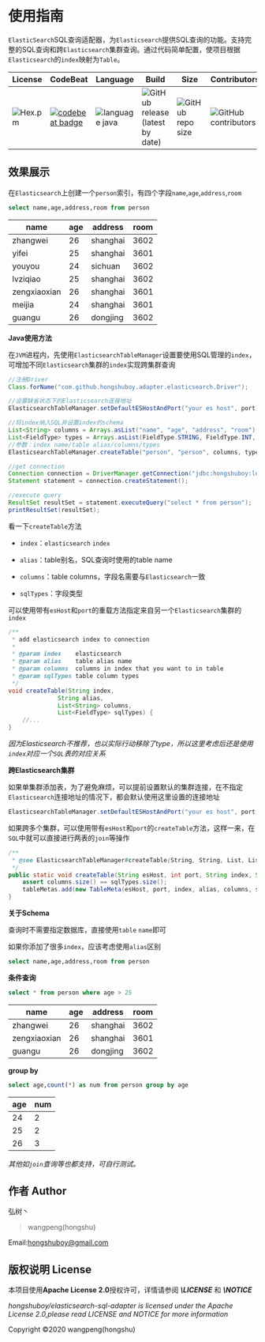 # 使用指南

`ElasticSearch`SQL查询适配器，为`Elasticsearch`提供SQL查询的功能。支持完整的SQL查询和跨`Elasticsearch`集群查询。通过代码简单配置，使项目根据`Elasticsearch`的`index`映射为`Table`。


| License                                        | CodeBeat                                                     | Language                                                     | Build                                                        | Size                                                         | Contributors                                                 |
| ---------------------------------------------- | ------------------------------------------------------------ | ------------------------------------------------------------ | ------------------------------------------------------------ | ------------------------------------------------------------ | ------------------------------------------------------------ |
| ![Hex.pm](https://img.shields.io/hexpm/l/plug) | [![codebeat badge](https://codebeat.co/badges/419796f3-4288-4c5c-8398-bcbff3aa844c)](https://codebeat.co/projects/github-com-hongshuboy-elasticsearch-sql-adapter-master) | ![language java](<https://img.shields.io/badge/java-v1.8-blue>) | ![GitHub release (latest by date)](https://img.shields.io/github/v/release/hongshuboy/elasticsearch-sql-adapter) | ![GitHub repo size](https://img.shields.io/github/repo-size/hongshuboy/elasticsearch-sql-adapter) | ![GitHub contributors](https://img.shields.io/github/contributors/hongshuboy/elasticsearch-sql-adapter) |

## 效果展示

在`Elasticsearch`上创建一个`person`索引，有四个字段`name`,`age`,`address`,`room`

```sql
select name,age,address,room from person
```

| name         | age  | address  | room |
| ------------ | ---- | -------- | ---- |
| zhangwei     | 26   | shanghai | 3602 |
| yifei        | 25   | shanghai | 3601 |
| youyou       | 24   | sichuan  | 3602 |
| lvziqiao     | 25   | shanghai | 3602 |
| zengxiaoxian | 26   | shanghai | 3601 |
| meijia       | 24   | shanghai | 3601 |
| guangu       | 26   | dongjing | 3602 |

**Java使用方法**

在`JVM`进程内，先使用`ElasticsearchTableManager`设置要使用SQL管理的`index`，可增加不同`Elasticsearch`集群的`index`实现跨集群查询

```java
//注册Driver
Class.forName("com.github.hongshuboy.adapter.elasticsearch.Driver");

//设置缺省状态下的Elasticsearch连接地址
ElasticsearchTableManager.setDefaultESHostAndPort("your es host", port);

//将index纳入SQL并设置index的schema
List<String> columns = Arrays.asList("name", "age", "address", "room");
List<FieldType> types = Arrays.asList(FieldType.STRING, FieldType.INT, FieldType.STRING, FieldType.INT);
//参数：index name/table alias/columns/types
ElasticsearchTableManager.createTable("person", "person", columns, types);

//get connection
Connection connection = DriverManager.getConnection("jdbc:hongshuboy:lex=JAVA");
Statement statement = connection.createStatement();

//execute query
ResultSet resultSet = statement.executeQuery("select * from person");
printResultSet(resultSet);
```

看一下`createTable`方法

- `index`：`elasticsearch` `index`

- `alias`：table别名，SQL查询时使用的table name
- `columns`：table columns，字段名需要与`Elasticsearch`一致
- `sqlTypes`：字段类型

可以使用带有`esHost`和`port`的重载方法指定来自另一个`Elasticsearch`集群的`index`

```java
/**
 * add elasticsearch index to connection
 *
 * @param index    elasticsearch
 * @param alias    table alias name
 * @param columns  columns in index that you want to in table
 * @param sqlTypes table column types
 */
void createTable(String index, 
              String alias, 
              List<String> columns, 
              List<FieldType> sqlTypes) {
    //...
}
```

*因为Elasticsearch不推荐，也以实际行动移除了type，所以这里考虑后还是使用`index`对应一个`SQL`表的对应关系*

**跨Elasticsearch集群**

如果单集群添加表，为了避免麻烦，可以提前设置默认的集群连接，在不指定`Elasticsearch`连接地址的情况下，都会默认使用这里设置的连接地址

```java
ElasticsearchTableManager.setDefaultESHostAndPort("your es host", port);
```

如果跨多个集群，可以使用带有`esHost`和`port`的`createTable`方法，这样一来，在`SQL`中就可以直接进行两表的`join`等操作

```java
/**
 * @see ElasticsearchTableManager#createTable(String, String, List, List)
 */
public static void createTable(String esHost, int port, String index, String alias, List<String> columns, List<FieldType> sqlTypes) {
    assert columns.size() == sqlTypes.size();
    tableMetas.add(new TableMeta(esHost, port, index, alias, columns, sqlTypes));
}
```

**关于Schema**

查询时不需要指定数据库，直接使用`table` `name`即可

如果你添加了很多`index`，应该考虑使用`alias`区别

```sql
select name,age,address,room from person
```

**条件查询**

```sql
select * from person where age > 25
```


| name         | age  | address  | room |
| ------------ | ---- | -------- | ---- |
| zhangwei     | 26   | shanghai | 3602 |
| zengxiaoxian | 26   | shanghai | 3601 |
| guangu       | 26   | dongjing | 3602 |

**group by**


```sql
select age,count(*) as num from person group by age
```

| age  | num  |
| ---- | ---- |
| 24   | 2    |
| 25   | 2    |
| 26   | 3    |

*其他如`join`查询等也都支持，可自行测试。*

## 作者 Author

弘树丶

> wangpeng(hongshu)

Email:hongshuboy@gmail.com

## 版权说明 License 

本项目使用**Apache License 2.0**授权许可，详情请参阅 ***\LICENSE*** 和 ***\NOTICE***

*hongshuboy/elasticsearch-sql-adapter is licensed under the Apache License 2.0,please read LICENSE and NOTICE for more information*

Copyright ©2020 wangpeng(hongshu)

